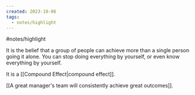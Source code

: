 ```yaml
---
created: 2023-10-06
tags:
  - notes/highlight
---
```

#notes/highlight 

It is the belief that a group of people can achieve more than a single person going it alone. You can stop doing everything by yourself, or even know everything by yourself. 

It is a [[Compound Effect|compound effect]].

[[A great manager's team will consistently achieve great outcomes]].